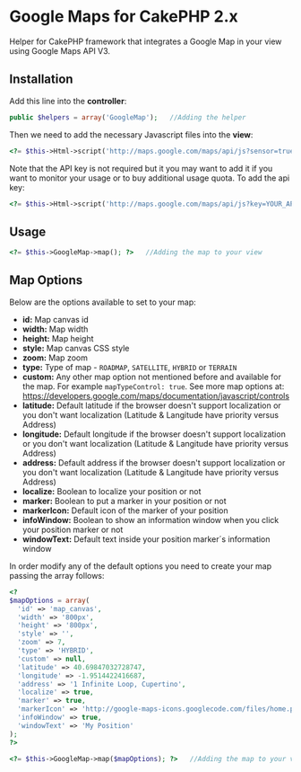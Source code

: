 # Google Maps for CakePHP 2.x
Helper for CakePHP framework that integrates a Google Map in your view using Google Maps API V3.

## Installation
Add this line into the **controller**:
```php
public $helpers = array('GoogleMap');   //Adding the helper
```

Then we need to add the necessary Javascript files into the **view**:
```php
<?= $this->Html->script('http://maps.google.com/maps/api/js?sensor=true', false); ?>
```
Note that the API key is not required but it you may want to add it if you want to monitor your usage or to buy additional usage quota.
To add the api key:
```php
<?= $this->Html->script('http://maps.google.com/maps/api/js?key=YOUR_API_KEY&sensor=true', false); ?>
```

## Usage
```php
<?= $this->GoogleMap->map(); ?>   //Adding the map to your view
```

## Map Options
Below are the options available to set to your map:
* **id:** Map canvas id
* **width:** Map width
* **height:** Map height
* **style:** Map canvas CSS style
* **zoom:** Map zoom
* **type:** Type of map - `ROADMAP`, `SATELLITE`, `HYBRID` or `TERRAIN`
* **custom:** Any other map option not mentioned before and available for the map. For example `mapTypeControl: true`. See more map options at: https://developers.google.com/maps/documentation/javascript/controls
* **latitude:** Default latitude if the browser doesn't support localization or you don't want localization (Latitude & Langitude have priority versus Address)
* **longitude:** Default longitude if the browser doesn't support localization or you don't want localization (Latitude & Langitude have priority versus Address)
* **address:** Default address if the browser doesn't support localization or you don't want localization (Latitude & Langitude have priority versus Address)
* **localize:** Boolean to localize your position or not
* **marker:** Boolean to put a marker in your position or not
* **markerIcon:** Default icon of the marker of your position
* **infoWindow:** Boolean to show an information window when you click your position marker or not
* **windowText:** Default text inside your position marker´s information window

In order modify any of the default options you need to create your map passing the array follows:
```php
<?
$mapOptions = array(
  'id' => 'map_canvas',        
  'width' => '800px', 
  'height' => '800px',
  'style' => '',
  'zoom' => 7,
  'type' => 'HYBRID',
  'custom' => null,
  'latitude' => 40.69847032728747,
  'longitude' => -1.9514422416687,
  'address' => '1 Infinite Loop, Cupertino',
  'localize' => true,
  'marker' => true,
  'markerIcon' => 'http://google-maps-icons.googlecode.com/files/home.png',
  'infoWindow' => true,
  'windowText' => 'My Position'
);
?>

<?= $this->GoogleMap->map($mapOptions); ?>   //Adding the map to your view
```
